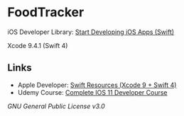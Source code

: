 # FoodTracker

iOS Developer Library: [Start Developing iOS Apps (Swift)](https://developer.apple.com/library/ios/referencelibrary/GettingStarted/DevelopiOSAppsSwift/)

Xcode 9.4.1 (Swift 4)

## Links
 - Apple Developer: [Swift Resources (Xcode 9 + Swift 4)](https://developer.apple.com/swift/resources/)
 - Udemy Course: [Complete IOS 11 Developer Course](https://www.udemy.com/complete-ios-11-developer-course)

*GNU General Public License v3.0*
